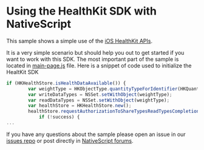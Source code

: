 # Using the HealthKit SDK with NativeScript
This sample shows a simple use of the [iOS HealthKit APIs](https://developer.apple.com/healthkit/).

It is a very simple scenario but should help you out to get started if you want to work with this SDK.
The most important part of the sample is located in [main-page.js](https://github.com/NativeScript/sample-HealthKit/tree/master/app/components/main) file. Here is a snippet of code used to initialize the HealtKit SDK
```javascript
if (HKHealthStore.isHealthDataAvailable()) {
        var weightType = HKObjectType.quantityTypeForIdentifier(HKQuantityTypeIdentifierBodyMass);
        var writeDataTypes = NSSet.setWithObject(weightType);
        var readDataTypes = NSSet.setWithObject(weightType);
        var healthStore = HKHealthStore.new();
        healthStore.requestAuthorizationToShareTypesReadTypesCompletion(readDataTypes, readDataTypes, function (success, error) {
            if (!success) {
...
```

If you have any questions about the sample please open an issue in our [issues repo](http://github.com/nativescript/nativescript/issues) or post directly in [NativeScript forums](https://groups.google.com/forum/#!forum/nativescript).

